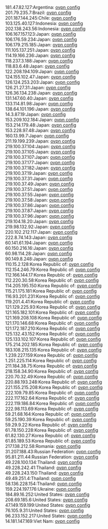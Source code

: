 181.47.82.127:Argentina: [ovpn config](vpn/181_47_82_127.ovpn)  
201.79.235.7:Brazil: [ovpn config](vpn/201_79_235_7.ovpn)  
201.187.144.245:Chile: [ovpn config](vpn/201_187_144_245.ovpn)  
103.125.40.127:Indonesia: [ovpn config](vpn/103_125_40_127.ovpn)  
202.138.243.56:Indonesia: [ovpn config](vpn/202_138_243_56.ovpn)  
106.167.157.123:Japan: [ovpn config](vpn/106_167_157_123.ovpn)  
106.176.59.234:Japan: [ovpn config](vpn/106_176_59_234.ovpn)  
106.179.215.185:Japan: [ovpn config](vpn/106_179_215_185.ovpn)  
111.105.137.251:Japan: [ovpn config](vpn/111_105_137_251.ovpn)  
114.19.166.236:Japan: [ovpn config](vpn/114_19_166_236.ovpn)  
118.237.3.188:Japan: [ovpn config](vpn/118_237_3_188.ovpn)  
118.83.6.48:Japan: [ovpn config](vpn/118_83_6_48.ovpn)  
122.208.194.109:Japan: [ovpn config](vpn/122_208_194_109.ovpn)  
124.155.102.47:Japan: [ovpn config](vpn/124_155_102_47.ovpn)  
126.124.253.203:Japan: [ovpn config](vpn/126_124_253_203.ovpn)  
126.21.27.31:Japan: [ovpn config](vpn/126_21_27_31.ovpn)  
126.36.134.238:Japan: [ovpn config](vpn/126_36_134_238.ovpn)  
131.147.60.40:Japan: [ovpn config](vpn/131_147_60_40.ovpn)  
133.114.81.98:Japan: [ovpn config](vpn/133_114_81_98.ovpn)  
138.64.101.196:Japan: [ovpn config](vpn/138_64_101_196.ovpn)  
14.3.87.19:Japan: [ovpn config](vpn/14_3_87_19.ovpn)  
153.209.102.184:Japan: [ovpn config](vpn/153_209_102_184.ovpn)  
153.214.179.48:Japan: [ovpn config](vpn/153_214_179_48.ovpn)  
153.228.97.48:Japan: [ovpn config](vpn/153_228_97_48.ovpn)  
160.13.99.7:Japan: [ovpn config](vpn/160_13_99_7.ovpn)  
211.19.199.239:Japan: [ovpn config](vpn/211_19_199_239.ovpn)  
219.100.37.104:Japan: [ovpn config](vpn/219_100_37_104.ovpn)  
219.100.37.105:Japan: [ovpn config](vpn/219_100_37_105.ovpn)  
219.100.37.107:Japan: [ovpn config](vpn/219_100_37_107.ovpn)  
219.100.37.177:Japan: [ovpn config](vpn/219_100_37_177.ovpn)  
219.100.37.182:Japan: [ovpn config](vpn/219_100_37_182.ovpn)  
219.100.37.19:Japan: [ovpn config](vpn/219_100_37_19.ovpn)  
219.100.37.31:Japan: [ovpn config](vpn/219_100_37_31.ovpn)  
219.100.37.49:Japan: [ovpn config](vpn/219_100_37_49.ovpn)  
219.100.37.51:Japan: [ovpn config](vpn/219_100_37_51.ovpn)  
219.100.37.55:Japan: [ovpn config](vpn/219_100_37_55.ovpn)  
219.100.37.58:Japan: [ovpn config](vpn/219_100_37_58.ovpn)  
219.100.37.86:Japan: [ovpn config](vpn/219_100_37_86.ovpn)  
219.100.37.87:Japan: [ovpn config](vpn/219_100_37_87.ovpn)  
219.100.37.96:Japan: [ovpn config](vpn/219_100_37_96.ovpn)  
219.104.18.20:Japan: [ovpn config](vpn/219_104_18_20.ovpn)  
219.98.132.92:Japan: [ovpn config](vpn/219_98_132_92.ovpn)  
220.102.212.117:Japan: [ovpn config](vpn/220_102_212_117.ovpn)  
222.8.74.143:Japan: [ovpn config](vpn/222_8_74_143.ovpn)  
60.141.61.194:Japan: [ovpn config](vpn/60_141_61_194.ovpn)  
60.150.216.16:Japan: [ovpn config](vpn/60_150_216_16.ovpn)  
60.98.114.28:Japan: [ovpn config](vpn/60_98_114_28.ovpn)  
90.149.8.248:Japan: [ovpn config](vpn/90_149_8_248.ovpn)  
110.15.2.128:Korea Republic of: [ovpn config](vpn/110_15_2_128.ovpn)  
112.154.246.79:Korea Republic of: [ovpn config](vpn/112_154_246_79.ovpn)  
112.166.144.17:Korea Republic of: [ovpn config](vpn/112_166_144_17.ovpn)  
112.220.30.58:Korea Republic of: [ovpn config](vpn/112_220_30_58.ovpn)  
114.205.195.150:Korea Republic of: [ovpn config](vpn/114_205_195_150.ovpn)  
115.21.175.181:Korea Republic of: [ovpn config](vpn/115_21_175_181.ovpn)  
116.93.201.231:Korea Republic of: [ovpn config](vpn/116_93_201_231.ovpn)  
119.201.4.41:Korea Republic of: [ovpn config](vpn/119_201_4_41.ovpn)  
121.129.225.93:Korea Republic of: [ovpn config](vpn/121_129_225_93.ovpn)  
121.165.182.101:Korea Republic of: [ovpn config](vpn/121_165_182_101.ovpn)  
121.169.208.108:Korea Republic of: [ovpn config](vpn/121_169_208_108.ovpn)  
121.170.146.68:Korea Republic of: [ovpn config](vpn/121_170_146_68.ovpn)  
121.172.187.210:Korea Republic of: [ovpn config](vpn/121_172_187_210.ovpn)  
125.132.43.152:Korea Republic of: [ovpn config](vpn/125_132_43_152.ovpn)  
125.133.102.107:Korea Republic of: [ovpn config](vpn/125_133_102_107.ovpn)  
175.214.202.185:Korea Republic of: [ovpn config](vpn/175_214_202_185.ovpn)  
183.108.215.135:Korea Republic of: [ovpn config](vpn/183_108_215_135.ovpn)  
1.239.227.159:Korea Republic of: [ovpn config](vpn/1_239_227_159.ovpn)  
1.251.225.114:Korea Republic of: [ovpn config](vpn/1_251_225_114.ovpn)  
211.184.38.75:Korea Republic of: [ovpn config](vpn/211_184_38_75.ovpn)  
218.158.34.90:Korea Republic of: [ovpn config](vpn/218_158_34_90.ovpn)  
220.70.32.49:Korea Republic of: [ovpn config](vpn/220_70_32_49.ovpn)  
220.88.193.248:Korea Republic of: [ovpn config](vpn/220_88_193_248.ovpn)  
221.155.215.208:Korea Republic of: [ovpn config](vpn/221_155_215_208.ovpn)  
222.109.79.85:Korea Republic of: [ovpn config](vpn/222_109_79_85.ovpn)  
222.117.162.64:Korea Republic of: [ovpn config](vpn/222_117_162_64.ovpn)  
222.119.186.84:Korea Republic of: [ovpn config](vpn/222_119_186_84.ovpn)  
222.98.113.69:Korea Republic of: [ovpn config](vpn/222_98_113_69.ovpn)  
59.21.68.164:Korea Republic of: [ovpn config](vpn/59_21_68_164.ovpn)  
59.25.190.39:Korea Republic of: [ovpn config](vpn/59_25_190_39.ovpn)  
59.29.9.22:Korea Republic of: [ovpn config](vpn/59_29_9_22.ovpn)  
61.78.150.228:Korea Republic of: [ovpn config](vpn/61_78_150_228.ovpn)  
61.82.130.27:Korea Republic of: [ovpn config](vpn/61_82_130_27.ovpn)  
61.85.189.53:Korea Republic of: [ovpn config](vpn/61_85_189_53.ovpn)  
217.138.212.58:Romania: [ovpn config](vpn/217_138_212_58.ovpn)  
31.207.188.43:Russian Federation: [ovpn config](vpn/31_207_188_43.ovpn)  
95.81.211.44:Russian Federation: [ovpn config](vpn/95_81_211_44.ovpn)  
49.228.100.134:Thailand: [ovpn config](vpn/49_228_100_134.ovpn)  
49.228.242.41:Thailand: [ovpn config](vpn/49_228_242_41.ovpn)  
49.228.243.150:Thailand: [ovpn config](vpn/49_228_243_150.ovpn)  
49.49.251.4:Thailand: [ovpn config](vpn/49_49_251_4.ovpn)  
58.136.228.154:Thailand: [ovpn config](vpn/58_136_228_154.ovpn)  
159.224.197.176:Ukraine: [ovpn config](vpn/159_224_197_176.ovpn)  
184.89.16.252:United States: [ovpn config](vpn/184_89_16_252.ovpn)  
208.69.185.6:United States: [ovpn config](vpn/208_69_185_6.ovpn)  
47.149.159.199:United States: [ovpn config](vpn/47_149_159_199.ovpn)  
76.105.9.31:United States: [ovpn config](vpn/76_105_9_31.ovpn)  
96.233.152.217:United States: [ovpn config](vpn/96_233_152_217.ovpn)  
14.181.147.169:Viet Nam: [ovpn config](vpn/14_181_147_169.ovpn)  
